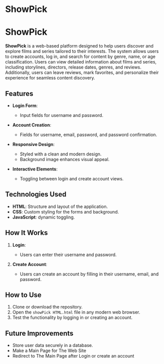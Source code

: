 # ShowPick
# ShowPick

**ShowPick** is a web-based platform designed to help users discover and explore films and series tailored to their interests. The system allows users to create accounts, log in,
and search for content by genre, name, or age classification. Users can view detailed information about films and series, including storylines, directors, release dates, genres,
and reviews. Additionally, users can leave reviews, mark favorites, and personalize their
experience for seamless content discovery.

## Features

- **Login Form**: 
  - Input fields for username and password.
  
- **Account Creation**: 
  - Fields for username, email, password, and password confirmation.
  
- **Responsive Design**:
  - Styled with a clean and modern design.
  - Background image enhances visual appeal.

- **Interactive Elements**:
  - Toggling between login and create account views.

## Technologies Used

- **HTML**: Structure and layout of the application.
- **CSS**: Custom styling for the forms and background.
- **JavaScript**: dynamic toggling.

## How It Works

1. **Login**:
   - Users can enter their username and password.

2. **Create Account**:
   - Users can create an account by filling in their username, email, and password.
     


## How to Use

1. Clone or download the repository.
2. Open the `showPick HTML.html` file in any modern web browser.
3. Test the functionality by logging in or creating an account.

## Future Improvements

- Store user data securely in a database.
- Make a Main Page for The Web Site
- Redirect to The Main Page after Login or create an account



